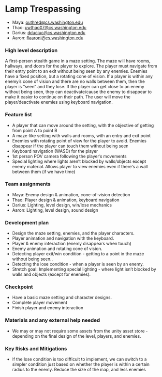 # Lamp Trespassing

- Maya: outhred@cs.washington.edu
- Thao: uwthao07@cs.washington.edu
- Darius: dduciuc@cs.washington.edu
- Aaron: flaaroni@cs.washington.edu

### High level description
A first-person stealth game in a maze setting. The maze will have rooms, hallways, and doors for the player to explore. The player must navigate from their entry point to an exit without being seen by any enemies. Enemies have a fixed position, but a rotating cone of vision. If a player is within any enemy’s cone of vision and there are no walls between them, then the player is “seen” and they lose. If the player can get close to an enemy without being seen, they can deactivate/cause the enemy to disappear to make it easier to continue on their path. The user will move the player/deactivate enemies using keyboard navigation.

### Feature list
- A player that can move around the setting, with the objective of getting from point A to point B
- A maze-like setting with walls and rooms, with an entry and exit point
- Enemies with rotating point of view for the player to avoid. Enemies disappear if the player can touch them without being seen
- Keyboard navigation (WASD) for the player
- 1st person POV camera following the player’s movements
- Special lighting where lights aren’t blocked by walls/objects except enemy material. Allows player to view enemies even if there's a wall between them (if we have time)

### Team assignments
- Maya: Enemy design & animation, cone-of-vision detection
- Thao: Player design & animation, keyboard navigation
- Darius: Lighting, level design, win/lose mechanics
- Aaron: Lighting, level design, sound design

### Development plan
- Design the maze setting, enemies, and the player characters.
- Player animation and navigation with the keyboard.
- Player & enemy interaction (enemy disappears when touch)
- Enemy animation and rotating cone of vision.
- Detecting player exit/win condition - getting to a point in the maze without being seen.. 
- Detecting the lose condition - when a player is seen by an enemy.
- Stretch goal: Implementing special lighting - where light isn’t blocked by walls and objects (except for enemies).

### Checkpoint
- Have a basic maze setting and character designs.
- Complete player movement
- Finish player and enemy interaction

### Materials and any external help needed 
- We may or may not require some assets from the unity asset store - depending on the final design of the level, players, and enemies.

### Key Risks and Mitigations
- If the lose condition is too difficult to implement, we can switch to a simpler condition just based on whether the player is within a certain radius to the enemy.
Reduce the size of the map, and less enemies
